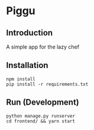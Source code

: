 # Piggu

## Introduction

A simple app for the lazy chef

## Installation

```
npm install
pip install -r requirements.txt
```

## Run (Development)

```
python manage.py runserver
cd frontend/ && yarn start
```
